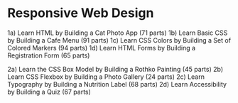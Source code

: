 # Responsive Web Design

1a) Learn HTML by Building a Cat Photo App (71 parts)
1b) Learn Basic CSS by Building a Cafe Menu (91 parts)
1c) Learn CSS Colors by Building a Set of Colored Markers (94 parts)
1d) Learn HTML Forms by Building a Registration Form (65 parts)

2a) Learn the CSS Box Model by Building a Rothko Painting (45 parts)
2b) Learn CSS Flexbox by Building a Photo Gallery (24 parts)
2c) Learn Typography by Building a Nutrition Label (68 parts)
2d) Learn Accessibility by Building a Quiz (67 parts)
